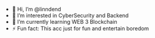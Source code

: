 - 👋 Hi, I’m @linndend
- 👀 I’m interested in CyberSecurity and Backend
- 🌱 I’m currently learning WEB 3 Blockchain
- ⚡ Fun fact: This acc just for fun and entertain boredom
